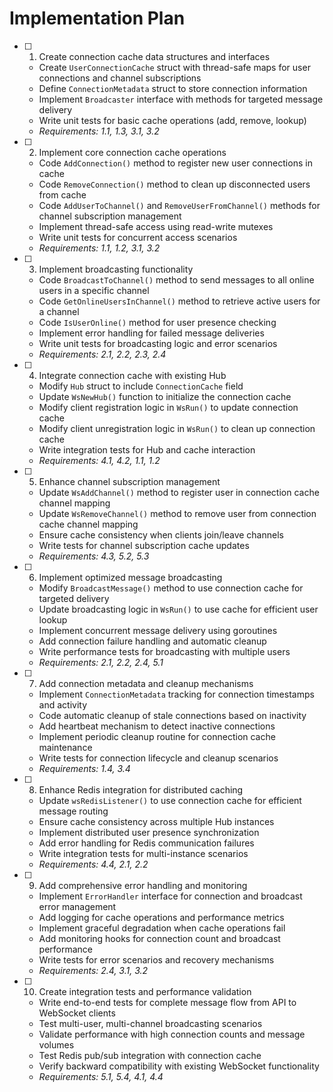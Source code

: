 # Implementation Plan

- [ ] 1. Create connection cache data structures and interfaces




  - Create `UserConnectionCache` struct with thread-safe maps for user connections and channel subscriptions
  - Define `ConnectionMetadata` struct to store connection information
  - Implement `Broadcaster` interface with methods for targeted message delivery
  - Write unit tests for basic cache operations (add, remove, lookup)
  - _Requirements: 1.1, 1.3, 3.1, 3.2_

- [ ] 2. Implement core connection cache operations
  - Code `AddConnection()` method to register new user connections in cache
  - Code `RemoveConnection()` method to clean up disconnected users from cache
  - Code `AddUserToChannel()` and `RemoveUserFromChannel()` methods for channel subscription management
  - Implement thread-safe access using read-write mutexes
  - Write unit tests for concurrent access scenarios
  - _Requirements: 1.1, 1.2, 3.1, 3.2_

- [ ] 3. Implement broadcasting functionality
  - Code `BroadcastToChannel()` method to send messages to all online users in a specific channel
  - Code `GetOnlineUsersInChannel()` method to retrieve active users for a channel
  - Code `IsUserOnline()` method for user presence checking
  - Implement error handling for failed message deliveries
  - Write unit tests for broadcasting logic and error scenarios
  - _Requirements: 2.1, 2.2, 2.3, 2.4_

- [ ] 4. Integrate connection cache with existing Hub
  - Modify `Hub` struct to include `ConnectionCache` field
  - Update `WsNewHub()` function to initialize the connection cache
  - Modify client registration logic in `WsRun()` to update connection cache
  - Modify client unregistration logic in `WsRun()` to clean up connection cache
  - Write integration tests for Hub and cache interaction
  - _Requirements: 4.1, 4.2, 1.1, 1.2_

- [ ] 5. Enhance channel subscription management
  - Update `WsAddChannel()` method to register user in connection cache channel mapping
  - Update `WsRemoveChannel()` method to remove user from connection cache channel mapping
  - Ensure cache consistency when clients join/leave channels
  - Write tests for channel subscription cache updates
  - _Requirements: 4.3, 5.2, 5.3_

- [ ] 6. Implement optimized message broadcasting
  - Modify `BroadcastMessage()` method to use connection cache for targeted delivery
  - Update broadcasting logic in `WsRun()` to use cache for efficient user lookup
  - Implement concurrent message delivery using goroutines
  - Add connection failure handling and automatic cleanup
  - Write performance tests for broadcasting with multiple users
  - _Requirements: 2.1, 2.2, 2.4, 5.1_

- [ ] 7. Add connection metadata and cleanup mechanisms
  - Implement `ConnectionMetadata` tracking for connection timestamps and activity
  - Code automatic cleanup of stale connections based on inactivity
  - Add heartbeat mechanism to detect inactive connections
  - Implement periodic cleanup routine for connection cache maintenance
  - Write tests for connection lifecycle and cleanup scenarios
  - _Requirements: 1.4, 3.4_

- [ ] 8. Enhance Redis integration for distributed caching
  - Update `wsRedisListener()` to use connection cache for efficient message routing
  - Ensure cache consistency across multiple Hub instances
  - Implement distributed user presence synchronization
  - Add error handling for Redis communication failures
  - Write integration tests for multi-instance scenarios
  - _Requirements: 4.4, 2.1, 2.2_

- [ ] 9. Add comprehensive error handling and monitoring
  - Implement `ErrorHandler` interface for connection and broadcast error management
  - Add logging for cache operations and performance metrics
  - Implement graceful degradation when cache operations fail
  - Add monitoring hooks for connection count and broadcast performance
  - Write tests for error scenarios and recovery mechanisms
  - _Requirements: 2.4, 3.1, 3.2_

- [ ] 10. Create integration tests and performance validation
  - Write end-to-end tests for complete message flow from API to WebSocket clients
  - Test multi-user, multi-channel broadcasting scenarios
  - Validate performance with high connection counts and message volumes
  - Test Redis pub/sub integration with connection cache
  - Verify backward compatibility with existing WebSocket functionality
  - _Requirements: 5.1, 5.4, 4.1, 4.4_